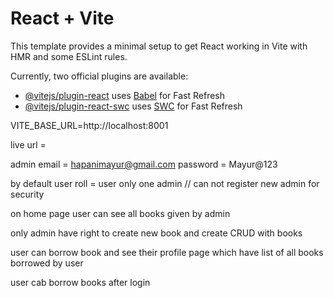 # React + Vite

This template provides a minimal setup to get React working in Vite with HMR and some ESLint rules.

Currently, two official plugins are available:

- [@vitejs/plugin-react](https://github.com/vitejs/vite-plugin-react/blob/main/packages/plugin-react/README.md) uses [Babel](https://babeljs.io/) for Fast Refresh
- [@vitejs/plugin-react-swc](https://github.com/vitejs/vite-plugin-react-swc) uses [SWC](https://swc.rs/) for Fast Refresh

VITE_BASE_URL=http://localhost:8001

live url =

admin email = hapanimayur@gmail.com
password = Mayur@123

by default user roll = user
only one admin // can not register new admin for security

on home page user can see all books given by admin

only admin have right to create new book and create CRUD with books

user can borrow book and see their profile page which have list of all books borrowed by user

user cab borrow books after login
